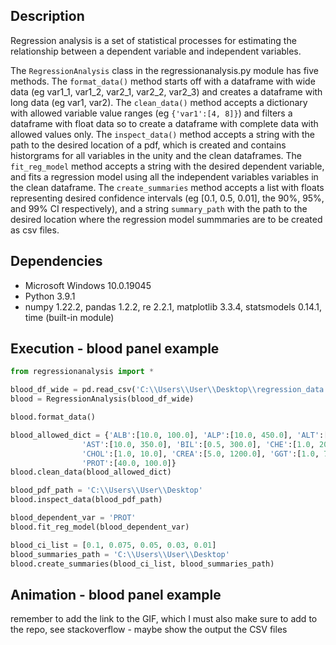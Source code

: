 ## Description 

Regression analysis is a set of statistical processes for estimating the relationship between a dependent variable and independent variables.

The `RegressionAnalysis` class in the regressionanalysis.py module has five methods. The `format_data()` method starts off with a dataframe with wide data (eg var1_1, var1_2, var2_1, var2_2, var2_3) and creates a dataframe with long data (eg var1, var2). The `clean_data()` method accepts a dictionary with allowed variable value ranges (eg `{'var1':[4, 8]}`) and filters a dataframe with float data so to create a dataframe with complete data with allowed values only. The `inspect_data()` method accepts a string with the path to the desired location of a pdf, which is created and contains historgrams for all variables in the unity and the clean dataframes. The `fit_reg_model` method accepts a string with the desired dependent variable, and fits a regression model using all the independent variables variables in the clean dataframe. The `create_summaries` method accepts a list with floats representing desired confidence intervals (eg [0.1, 0.5, 0.01], the 90%, 95%, and 99% CI respectively), and a string `summary_path` with the path to the desired location where the regression model summmaries are to be created as csv files. 

## Dependencies
* Microsoft Windows 10.0.19045
* Python 3.9.1
* numpy 1.22.2, pandas 1.2.2, re 2.2.1, matplotlib 3.3.4, statsmodels 0.14.1, time (built-in module) 

## Execution - blood panel example
```python
from regressionanalysis import *

blood_df_wide = pd.read_csv('C:\\Users\\User\\Desktop\\regression_data.csv')          
blood = RegressionAnalysis(blood_df_wide)  

blood.format_data()

blood_allowed_dict = {'ALB':[10.0, 100.0], 'ALP':[10.0, 450.0], 'ALT':[0.5, 350.0],
                'AST':[10.0, 350.0], 'BIL':[0.5, 300.0], 'CHE':[1.0, 20.0],
                'CHOL':[1.0, 10.0], 'CREA':[5.0, 1200.0], 'GGT':[1.0, 700.0],
                'PROT':[40.0, 100.0]}
blood.clean_data(blood_allowed_dict)

blood_pdf_path = 'C:\\Users\\User\\Desktop'                     
blood.inspect_data(blood_pdf_path)

blood_dependent_var = 'PROT'                                                   
blood.fit_reg_model(blood_dependent_var)

blood_ci_list = [0.1, 0.075, 0.05, 0.03, 0.01]                                  
blood_summaries_path = 'C:\\Users\\User\\Desktop'                                 
blood.create_summaries(blood_ci_list, blood_summaries_path)
```
 
## Animation - blood panel example
remember to add the link to the GIF, which I must also make sure to add to the repo, see stackoverflow - maybe show the output the CSV files  

